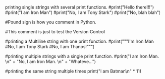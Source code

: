 printing single strings with several print functions.
#print("Hello there!!!")
#print("I am Iron Man")
#print("No, I am Tony Stark")
#print("No, blah blah")

#Pound sign is how you comment in Python.

#This comment is just to test the Version Control

#printing a Multiline string with one print function.
#print("""I'm Iron Man
#No, I am Tony Stark
#No, I am Thanos!""")

#printing multiple strings with a single print function.
#print("I am Iron Man. \n" + "No, I am Iron Man. \n" + "Whateve...")

#printing the same string multiple times
print("I am Batman\n" * 11)
